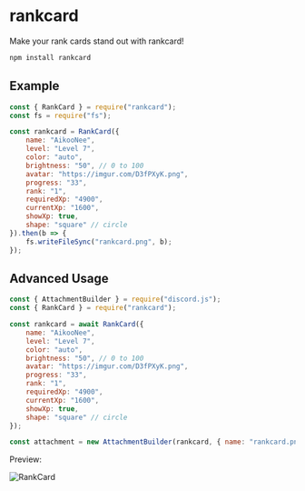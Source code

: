 # rankcard

Make your rank cards stand out with rankcard!

```bash
npm install rankcard
```

## Example

```js
const { RankCard } = require("rankcard");
const fs = require("fs");

const rankcard = RankCard({
    name: "AikooNee",
    level: "Level 7",
    color: "auto",
    brightness: "50", // 0 to 100
    avatar: "https://imgur.com/D3fPXyK.png",
    progress: "33",
    rank: "1",
    requiredXp: "4900",
    currentXp: "1600",
    showXp: true,
    shape: "square" // circle
}).then(b => {
    fs.writeFileSync("rankcard.png", b);
});
```

## Advanced Usage

```js
const { AttachmentBuilder } = require("discord.js");
const { RankCard } = require("rankcard");

const rankcard = await RankCard({
    name: "AikooNee",
    level: "Level 7",
    color: "auto",
    brightness: "50", // 0 to 100
    avatar: "https://imgur.com/D3fPXyK.png",
    progress: "33",
    rank: "1",
    requiredXp: "4900",
    currentXp: "1600",
    showXp: true,
    shape: "square" // circle
});

const attachment = new AttachmentBuilder(rankcard, { name: "rankcard.png" });
```

Preview:

![RankCard](https://imgur.com/xcAZzj2.png)
